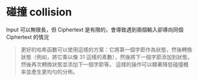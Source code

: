 # 碰撞 collision
Input 可以無限長，但 Ciphertext 是有限的，會導致遇到兩個輸入卻導向同個 Ciphertext 的情況

>更好的哈希函數可以使用這樣的方案：它將第一個字節作為狀態，然後轉換狀態（例如，將它乘以像 31 這樣的素數），然後將下一個字節添加到狀態，然後再次轉換狀態並添加下一個字節等。 這樣的操作可以顯著降低碰撞概率並產生更均勻的分佈。